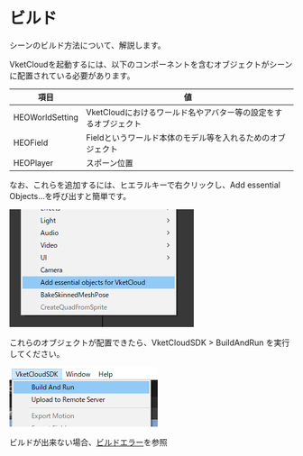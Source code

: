 
# ビルド
シーンのビルド方法について、解説します。

VketCloudを起動するには、以下のコンポーネントを含むオブジェクトがシーンに配置されている必要があります。

|  項目  |  値  |
| ---- | ---- |
|  HEOWorldSetting  |  VketCloudにおけるワールド名やアバター等の設定をするオブジェクト  |
|  HEOField  |  Fieldというワールド本体のモデル等を入れるためのオブジェクト |
|  HEOPlayer  |  スポーン位置  |  

なお、これらを追加するには、ヒエラルキーで右クリックし、Add essential Objects...を呼び出すと簡単です。

![AddEssentialObjects](img/AddEssentialObjects.jpg)

これらのオブジェクトが配置できたら、VketCloudSDK > BuildAndRun を実行してください。

![BuildAndRun](img/BuildAndRun.jpg)  
  
ビルドが出来ない場合、[ビルドエラー](http://127.0.0.1:8000/ja/troubleshooting/BuildError.html)を参照